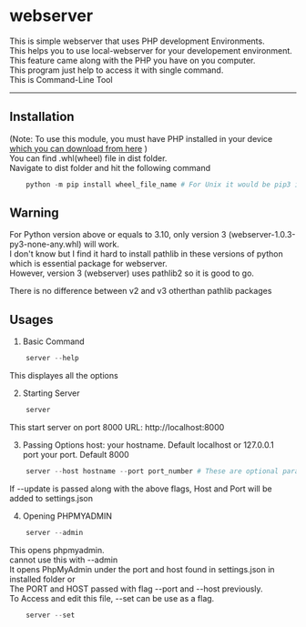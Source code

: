 # webserver
This is simple webserver that uses PHP development Environments.  
This helps you to use local-webserver for your developement environment.  
This feature came along with the PHP you have on you computer.  
This program just help to access it with single command.  
This is Command-Line Tool  

----------------------------------------------------
## Installation
(Note: To use this module, you must have PHP installed in your device [which you can download from here](https://www.php.net/downloads) )  
You can find .whl(wheel) file in dist folder.  
Navigate to dist folder and hit the following command  
````powershell
    python -m pip install wheel_file_name # For Unix it would be pip3 instead of just pip
````
## Warning
For Python version above or equals to 3.10, only version 3 (webserver-1.0.3-py3-none-any.whl) will work.  
I don't know but I find it hard to install pathlib in these versions of python which is essential package for webserver.  
However, version 3 (webserver) uses pathlib2 so it is good to go.  

There is no difference between v2 and v3 otherthan pathlib packages
## Usages
1. Basic Command
````powershell
    server --help
````
This displayes all the options

2. Starting Server
````powershell
    server
````
This start server on port 8000
URL: http://localhost:8000

3. Passing Options
host: your hostname. Default localhost or 127.0.0.1  
port your port. Default 8000  
````powershell
    server --host hostname --port port_number # These are optional parameter. These are not manditory
````
If --update is passed along with the above flags, Host and Port will be added to settings.json

4. Opening PHPMYADMIN
````powershell
    server --admin
````
This opens phpmyadmin.  
cannot use this with --admin  
It opens PhpMyAdmin under the port and host found in settings.json in installed folder or  
The PORT and HOST passed with flag --port and --host previously.  
To Access and edit this file, --set can be use as a flag.  
````powershell
    server --set
````
